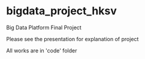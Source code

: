 # bigdata_project_hksv

Big Data Platform Final Project

Please see the presentation for explanation of project

All works are in 'code' folder
